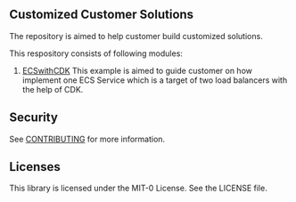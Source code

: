 ## Customized Customer Solutions 

The repository is aimed to help customer build customized solutions. 

This respository consists of following modules:
1. [ECSwithCDK](https://github.com/aws-samples/amazon-ecs-cdk-examples/tree/main/ECSwithCDK)
This example is aimed to guide customer on how implement one ECS Service which is a target of two load balancers with the help of CDK.

## Security

See [CONTRIBUTING](CONTRIBUTING.md#security-issue-notifications) for more information.

## Licenses

This library is licensed under the MIT-0 License. See the LICENSE file.

